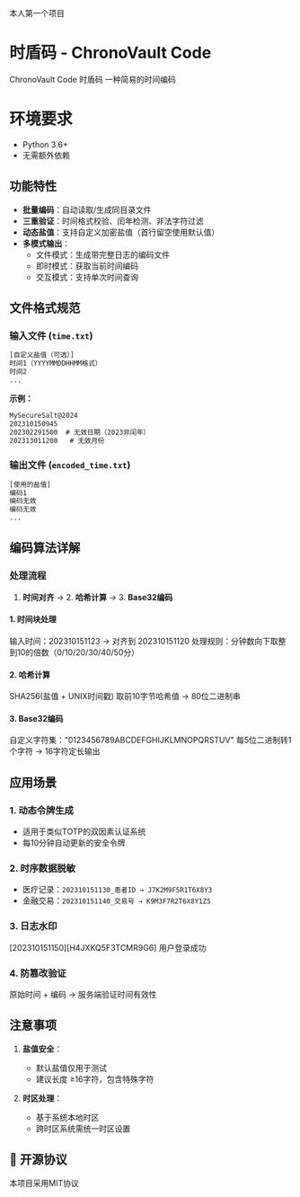 本人第一个项目

# 时盾码 - ChronoVault Code
ChronoVault Code 时盾码 一种简易的时间编码

# 环境要求
- Python 3.6+
- 无需额外依赖

## 功能特性

- **批量编码**：自动读取/生成同目录文件
- **三重验证**：时间格式校验、闰年检测、非法字符过滤
- **动态盐值**：支持自定义加密盐值（首行留空使用默认值）
- **多模式输出**：
  - 文件模式：生成带完整日志的编码文件
  - 即时模式：获取当前时间编码
  - 交互模式：支持单次时间查询

## 文件格式规范

### 输入文件 (`time.txt`)
```txt
[自定义盐值（可选）]
时间1（YYYYMMDDHHMM格式）
时间2
...
```

**示例：**
```txt
MySecureSalt@2024
202310150945
202302291500  # 无效日期（2023非闰年）
202313011200   # 无效月份
```

### 输出文件 (`encoded_time.txt`)
```txt
[使用的盐值]
编码1
编码无效
编码无效
...
```


## 编码算法详解

### 处理流程
1. **时间对齐** → 2. **哈希计算** → 3. **Base32编码**

#### 1. 时间块处理
输入时间：202310151123 → 对齐到 202310151120
处理规则：分钟数向下取整到10的倍数（0/10/20/30/40/50分）


#### 2. 哈希计算
SHA256(盐值 + UNIX时间戳)
取前10字节哈希值 → 80位二进制串


#### 3. Base32编码
自定义字符集："0123456789ABCDEFGHIJKLMNOPQRSTUV"
每5位二进制转1个字符 → 16字符定长输出

## 应用场景

### 1. 动态令牌生成
- 适用于类似TOTP的双因素认证系统
- 每10分钟自动更新的安全令牌

### 2. 时序数据脱敏
- 医疗记录：`202310151130_患者ID → J7K2M9F5R1T6X8Y3`
- 金融交易：`202310151140_交易号 → K9M3F7R2T6X8Y1Z5`

### 3. 日志水印
[202310151150][H4JXKQ5F3TCMR9G6] 用户登录成功


### 4. 防篡改验证
原始时间 + 编码 → 服务端验证时间有效性

## 注意事项

1. **盐值安全**：
   - 默认盐值仅用于测试
   - 建议长度 ≥16字符，包含特殊字符

2. **时区处理**：
   - 基于系统本地时区
   - 跨时区系统需统一时区设置

## 📜 开源协议

本项目采用MIT协议
